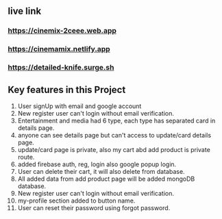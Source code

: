 ## live link

### https://cinemix-2ceee.web.app
### https://cinemamix.netlify.app
### https://detailed-knife.surge.sh

## Key features in this Project

1. User signUp with email and google account
2. New register user can't login without email verification.
3. Entertainment and media had 6 type, each type has 
separated card in details page.
4. anyone can see details page but can't access to 
update/card details page.
5. update/card page is private, also my cart abd add product is 
private route.
6. added firebase auth, reg, login also google popup login.
7. User can delete their cart, it will also delete from database.
8. All added data from add product page will be added mongoDB database.
9. New register user can't login without email verification.
10. my-profile section added to button name.
11. User can reset their password using forgot password.